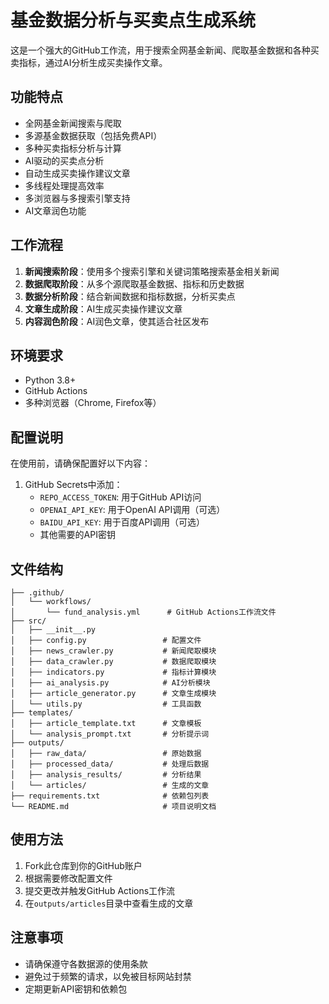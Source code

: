# 基金数据分析与买卖点生成系统

这是一个强大的GitHub工作流，用于搜索全网基金新闻、爬取基金数据和各种买卖指标，通过AI分析生成买卖操作文章。

## 功能特点

- 全网基金新闻搜索与爬取
- 多源基金数据获取（包括免费API）
- 多种买卖指标分析与计算
- AI驱动的买卖点分析
- 自动生成买卖操作建议文章
- 多线程处理提高效率
- 多浏览器与多搜索引擎支持
- AI文章润色功能

## 工作流程

1. **新闻搜索阶段**：使用多个搜索引擎和关键词策略搜索基金相关新闻
2. **数据爬取阶段**：从多个源爬取基金数据、指标和历史数据
3. **数据分析阶段**：结合新闻数据和指标数据，分析买卖点
4. **文章生成阶段**：AI生成买卖操作建议文章
5. **内容润色阶段**：AI润色文章，使其适合社区发布

## 环境要求

- Python 3.8+
- GitHub Actions
- 多种浏览器（Chrome, Firefox等）

## 配置说明

在使用前，请确保配置好以下内容：

1. GitHub Secrets中添加：
   - `REPO_ACCESS_TOKEN`: 用于GitHub API访问
   - `OPENAI_API_KEY`: 用于OpenAI API调用（可选）
   - `BAIDU_API_KEY`: 用于百度API调用（可选）
   - 其他需要的API密钥

## 文件结构

```
├── .github/
│   └── workflows/
│       └── fund_analysis.yml      # GitHub Actions工作流文件
├── src/
│   ├── __init__.py
│   ├── config.py                 # 配置文件
│   ├── news_crawler.py           # 新闻爬取模块
│   ├── data_crawler.py           # 数据爬取模块
│   ├── indicators.py             # 指标计算模块
│   ├── ai_analysis.py            # AI分析模块
│   ├── article_generator.py      # 文章生成模块
│   └── utils.py                  # 工具函数
├── templates/
│   ├── article_template.txt      # 文章模板
│   └── analysis_prompt.txt       # 分析提示词
├── outputs/
│   ├── raw_data/                 # 原始数据
│   ├── processed_data/           # 处理后数据
│   ├── analysis_results/         # 分析结果
│   └── articles/                 # 生成的文章
├── requirements.txt              # 依赖包列表
└── README.md                     # 项目说明文档
```

## 使用方法

1. Fork此仓库到你的GitHub账户
2. 根据需要修改配置文件
3. 提交更改并触发GitHub Actions工作流
4. 在`outputs/articles`目录中查看生成的文章

## 注意事项

- 请确保遵守各数据源的使用条款
- 避免过于频繁的请求，以免被目标网站封禁
- 定期更新API密钥和依赖包
